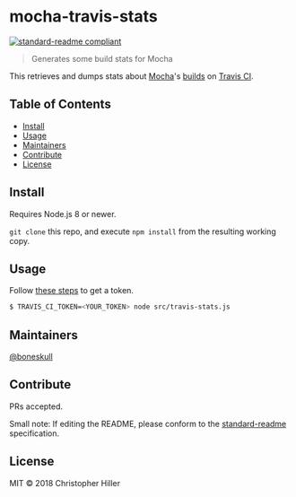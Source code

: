# mocha-travis-stats

[![standard-readme compliant](https://img.shields.io/badge/standard--readme-OK-green.svg?style=flat-square)](https://github.com/RichardLitt/standard-readme)

> Generates some build stats for Mocha

This retrieves and dumps stats about [Mocha](https://mochajs.org)'s [builds](https://travis-ci.org/mochajs/mocha) on [Travis CI](https://travis-ci.org).

## Table of Contents

- [Install](#install)
- [Usage](#usage)
- [Maintainers](#maintainers)
- [Contribute](#contribute)
- [License](#license)

## Install

Requires Node.js 8 or newer.

`git clone` this repo, and execute `npm install` from the resulting working copy.

## Usage

Follow [these steps](https://developer.travis-ci.com/authentication) to get a token.

```bash
$ TRAVIS_CI_TOKEN=<YOUR_TOKEN> node src/travis-stats.js
```

## Maintainers

[@boneskull](https://github.com/boneskull)

## Contribute

PRs accepted.

Small note: If editing the README, please conform to the [standard-readme](https://github.com/RichardLitt/standard-readme) specification.

## License

MIT © 2018 Christopher Hiller
